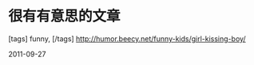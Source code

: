 # 很有有意思的文章

[tags] funny, [/tags]
http://humor.beecy.net/funny-kids/girl-kissing-boy/




2011-09-27